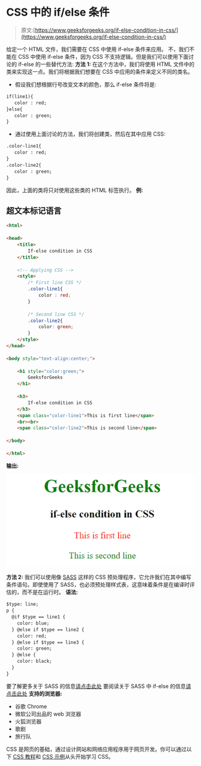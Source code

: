# CSS 中的 if/else 条件

> 原文:[https://www.geeksforgeeks.org/if-else-condition-in-css/](https://www.geeksforgeeks.org/if-else-condition-in-css/)

给定一个 HTML 文件，我们需要在 CSS 中使用 if-else 条件来应用。
不，我们不能在 CSS 中使用 if-else 条件，因为 CSS 不支持逻辑。但是我们可以使用下面讨论的 if-else 的一些替代方法:
**方法 1:** 在这个方法中，我们将使用 HTML 文件中的类来实现这一点。我们将根据我们想要在 CSS 中应用的条件来定义不同的类名。

*   假设我们想根据行号改变文本的颜色，那么 if-else 条件将是:

```html
if(line1){
   color : red;
}else{
   color : green;
}
```

*   通过使用上面讨论的方法，我们将创建类，然后在其中应用 CSS:

```html
.color-line1{
   color : red;
}
.color-line2{
   color : green;
}
```

因此，上面的类将只对使用这些类的 HTML 标签执行。
**例:**

## 超文本标记语言

```html
<html> 

<head> 
    <title> 
        If-else condition in CSS
    </title> 

    <!-- Applying CSS -->
    <style>
        /* First line CSS */
        .color-line1{
            color : red;
        }

        /* Second line CSS */
        .color-line2{
            color: green;
        }
    </style>
</head> 

<body style="text-align:center;"> 

    <h1 style="color:green;"> 
        GeeksforGeeks 
    </h1> 

    <h3> 
        If-else condition in CSS
    </h3>
    <span class="color-line1">This is first line</span>
    <br><br>
    <span class="color-line2">This is second line</span>

</body> 

</html> 

```

**输出:**

![](img/ee8c3f149a9d3e157e5f02d8a49c72bf.png)

**方法 2:** 我们可以使用像 [SASS](https://sass-lang.com/) 这样的 CSS 预处理程序，它允许我们在其中编写条件语句。即使使用了 SASS，也必须预处理样式表，这意味着条件是在编译时评估的，而不是在运行时。
**语法:**

```html
$type: line;
p {
  @if $type == line1 {
    color: blue;
  } @else if $type == line2 {
    color: red;
  } @else if $type == line3 {
    color: green;
  } @else {
    color: black;
  }
}
```

要了解更多关于 SASS 的信息[请点击此处](https://www.geeksforgeeks.org/css-preprocessor-sass/)
要阅读关于 SASS 中 if-else 的信息[请点击此处](https://www.geeksforgeeks.org/sass-if-and-else/)
**支持的浏览器:**

*   谷歌 Chrome
*   微软公司出品的 web 浏览器
*   火狐浏览器
*   歌剧
*   旅行队

CSS 是网页的基础，通过设计网站和网络应用程序用于网页开发。你可以通过以下 [CSS 教程](https://www.geeksforgeeks.org/css-tutorials/)和 [CSS 示例](https://www.geeksforgeeks.org/css-examples/)从头开始学习 CSS。